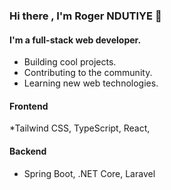 ### Hi there , I'm Roger NDUTIYE 👋

#### I'm a full-stack web developer.
- Building cool projects. 
- Contributing to the community.
- Learning new web technologies.

#### Frontend 
*Tailwind CSS, TypeScript, React,

#### Backend
* Spring Boot, .NET Core, Laravel


<!--
**rogerndutiye/rogerndutiye** is a ✨ _special_ ✨ repository because its `README.md` (this file) appears on your GitHub profile.

Here are some ideas to get you started:

- 🔭 I’m currently working on ...
- 🌱 I’m currently learning ...
- 👯 I’m looking to collaborate on ...
- 🤔 I’m looking for help with ...
- 💬 Ask me about ...
- 📫 How to reach me: ...
- 😄 Pronouns: ...
- ⚡ Fun fact: ...
-->
